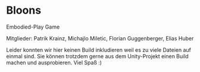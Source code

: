 # Bloons
Embodied-Play Game

Mitglieder:
Patrik Krainz,
Michajlo Miletic,
Florian Guggenberger,
Elias Huber

Leider konnten wir hier keinen Build inkludieren weil es zu viele Dateien auf einmal sind. Sie können trotzdem gerne aus dem Unity-Projekt einen Build machen und ausprobieren. Viel Spaß :)
